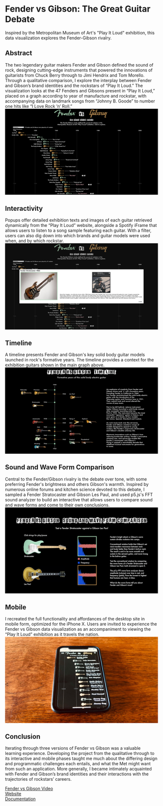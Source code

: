 # Fender vs Gibson: The Great Guitar Debate 

Inspired by the Metropolitan Museum of Art's "Play It Loud" exhibition, this data visualization explores the Fender-Gibson rivalry. 

## Abstract 

The two legendary guitar makers Fender and Gibson defined the sound of rock, designing cutting-edge instruments that powered the innovations of guitarists from Chuck Berry through to Jimi Hendrix and Tom Morello. Through a qualitative comparison, I explore the interplay between Fender and Gibson’s brand identities and the rockstars of “Play It Loud.” The visualization looks at the 47 Fenders and Gibsons present in “Play It Loud,” placed on a graph according to year of manufacture and rockstar, with accompanying data on landmark songs from “Johnny B. Goode” to number one hits like “I Love Rock ’n’ Roll.” ![Main view](https://github.com/dangrunebaum/dangrunebaum.github.io/blob/master/fender-vs-gibson/main-graph.png)

## Interactivity 

Popups offer detailed exhibition texts and images of each guitar retrieved dynamically from the “Play It Loud” website, alongside a Spotify iFrame that allows users to listen to a song sample featuring each guitar. With a filter, users can also dig down into which brands and guitar models were used when, and by which rockstar.![Popup](https://github.com/dangrunebaum/dangrunebaum.github.io/blob/master/fender-vs-gibson/1.%20desktop-graph.png)

## Timeline

A timeline presents Fender and Gibson's key solid body guitar models launched in rock's formative years. The timeline provides a context for the exhibition guitars shown in the main graph above.![Timeline](https://github.com/dangrunebaum/dangrunebaum.github.io/blob/master/fender-vs-gibson/timeline.png) 

## Sound and Wave Form Comparison 

Central to the Fender/Gibson rivalry is the debate over tone, with some preferring Fender's brightness and others Gibson's warmth. Inspired by numerous online forums and kitchen science devoted to this debate, I sampled a Fender Stratocaster and Gibson Les Paul, and used p5.js's FFT sound analyzer to build an interactive that allows users to compare sound and wave forms and come to their own conclusions. ![Sound](https://github.com/dangrunebaum/dangrunebaum.github.io/blob/master/fender-vs-gibson/2.%20waveforms.png)

## Mobile 

I recreated the full functionality and affordances of the desktop site in mobile form, optimized for the iPhone X. Users are invited to experience the Fender vs Gibson data visualization as an accompaniment to viewing the “Play It Loud” exhibition as it travels the nation. ![Mobile](https://github.com/dangrunebaum/dangrunebaum.github.io/blob/master/fender-vs-gibson/3.%20mobile-graph.jpg)

## Conclusion

Iterating through three versions of Fender vs Gibson was a valuable learning experience. Developing the project from the qualitative through to its interactive and mobile phases taught me much about the differing design and programmatic challenges each entails, and what the Met might want from such an application. More generally, I became intimately acquainted with Fender and Gibson’s brand identities and their interactions with the trajectories of rockstars’ careers. 

[Fender vs Gibson Video]( https://youtu.be/G30PdZWpA2s)\
[Website](https://dangrunebaum.github.io/fender-vs-gibson/index.html)\
[Documentation](https://github.com/dangrunebaum/dangrunebaum.github.io/blob/master/fender-vs-gibson/documentation.md)
